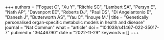 +++
authors = ["Foguet C", "Xu Y", "Ritchie SC", "Lambert SA", "Persyn E", "Nath AP", "Davenport EE", "Roberts DJ", "Paul DS", "Di Angelantonio E", "Danesh J", "Butterworth AS", "Yau C", "Inouye M."]
title = "Genetically personalised organ-specific metabolic models in health and disease"
journal = "Nat Commun"
what = "article"
doi = "10.1038/s41467-022-35017-7"
pubmed = "36446790"
date = "2022-11-29"
keywords = []
+++

